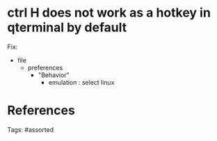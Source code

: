 # ctrl H does not work as a hotkey in qterminal by default 
Fix:
- file
  - preferences
    - "Behavior"
      - emulation : select linux

# References

Tags:
    #assorted

